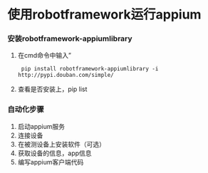 # 使用robotframework运行appium
### 安装robotframework-appiumlibrary
1. 在cmd命令中输入”
	```
	 pip install robotframework-appiumlibrary -i http://pypi.douban.com/simple/
	```
2. 查看是否安装上，pip list	

### 自动化步骤
1. 启动appium服务
2. 连接设备
3. 在被测设备上安装软件（可选）
4. 获取设备的信息，app信息
5. 编写appium客户端代码
